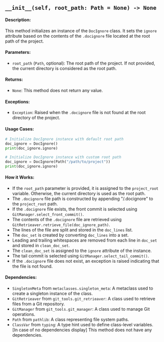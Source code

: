 ## `__init__(self, root_path: Path = None) -> None`

#### Description:
This method initializes an instance of the `DocIgnore` class. It sets the `ignore` attribute based on the contents of the `.docignore` file located at the root path of the project.

#### Parameters:
- `root_path` (`Path`, optional): The root path of the project. If not provided, the current directory is considered as the root path.

#### Returns:
- `None`: This method does not return any value.

#### Exceptions:
- `Exception`: Raised when the `.docignore` file is not found at the root directory of the project.

#### Usage Cases:

```python
# Initialize DocIgnore instance with default root path
doc_ignore = DocIgnore()
print(doc_ignore.ignore)

# Initialize DocIgnore instance with custom root path
doc_ignore = DocIgnore(Path("/path/to/project"))
print(doc_ignore.ignore)
```

#### How it Works:
- If the `root_path` parameter is provided, it is assigned to the `project_root` variable. Otherwise, the current directory is used as the root path.
- The `.docignore` file path is constructed by appending "/.docignore" to the `project_root` path.
- If the `.docignore` file exists, the front commit is selected using `GitManager.select_front_commit()`.
- The contents of the `.docignore` file are retrieved using `GitRetrieaver.retrieve_file(doc_ignore_path)`.
- The lines of the file are split and stored in the `doc_lines` list.
- The `doc_set` is created by converting `doc_lines` into a set.
- Leading and trailing whitespaces are removed from each line in `doc_set` and stored in `clean_doc_set`.
- The `clean_doc_set` is assigned to the `ignore` attribute of the instance.
- The tail commit is selected using `GitManager.select_tail_commit()`.
- If the `.docignore` file does not exist, an exception is raised indicating that the file is not found.

#### Dependencies:
- `SingletonMeta` from `metaclasses.singleton_meta`: A metaclass used to create a singleton instance of the class.
- `GitRetrieaver` from `git_tools.git_retrieaver`: A class used to retrieve files from a Git repository.
- `GitManager` from `git_tools.git_manager`: A class used to manage Git operations.
- `Path` from `pathlib`: A class representing file system paths.
- `ClassVar` from `typing`: A type hint used to define class-level variables.
[In case of no dependencies display] This method does not have any dependencies.